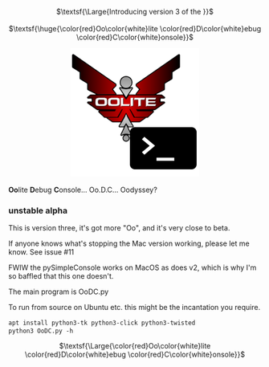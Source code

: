 <p width="100%" align="center">$\textsf{\Large{Introducing version 3 of the }}$<br>&nbsp<br>$\textsf{\huge{\color{red}Oo\color{white}lite \color{red}D\color{white}ebug \color{red}C\color{white}onsole}}$</p><p width="100%" align="center"><img width="256" height="256" src="images/OoJSC256x256.png" /></p>

<!--

OoDC
Version 3 of the Oolite Debug Console

 -->

**Oo**lite **D**ebug **C**onsole... Oo.D.C... Oodyssey?

### unstable alpha

This is version three, it's got more "Oo", and it's very close to beta.

If anyone knows what's stopping the Mac version working, please let me know. See issue #11

FWIW the pySimpleConsole works on MacOS as does v2, which is why I'm so baffled that this one doesn't.

The main program is OoDC.py

To run from source on Ubuntu etc. this might be the incantation you require.
```
apt install python3-tk python3-click python3-twisted
python3 OoDC.py -h
```
<p width="100%" align="center">$\textsf{\Large{\color{red}Oo\color{white}lite \color{red}D\color{white}ebug \color{red}C\color{white}onsole}}$</p>
